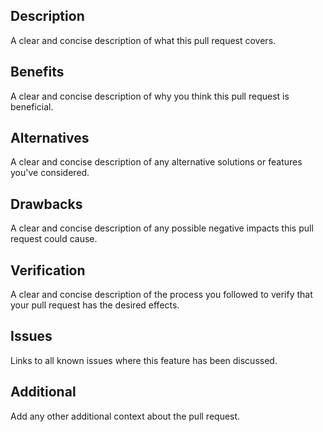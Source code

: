 ## Description
A clear and concise description of what this pull request covers.

## Benefits
A clear and concise description of why you think this pull request is beneficial.

## Alternatives
A clear and concise description of any alternative solutions or features you've considered.

## Drawbacks
A clear and concise description of any possible negative impacts this pull request could cause.

## Verification
A clear and concise description of the process you followed to verify that your pull request has the desired effects.

## Issues
Links to all known issues where this feature has been discussed.

## Additional
Add any other additional context about the pull request.
